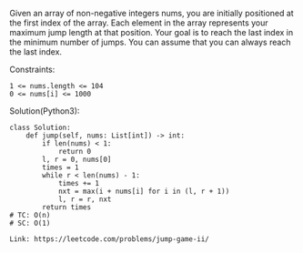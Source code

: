 Given an array of non-negative integers nums, you are initially positioned at the first index of the array.
Each element in the array represents your maximum jump length at that position.
Your goal is to reach the last index in the minimum number of jumps.
You can assume that you can always reach the last index.

Constraints:
```
1 <= nums.length <= 104
0 <= nums[i] <= 1000
```
Solution(Python3):
```
class Solution:
    def jump(self, nums: List[int]) -> int:
        if len(nums) < 1:
            return 0
        l, r = 0, nums[0]
        times = 1
        while r < len(nums) - 1:
            times += 1
            nxt = max(i + nums[i] for i in (l, r + 1))
            l, r = r, nxt
        return times
# TC: O(n)
# SC: O(1)
```
```
Link: https://leetcode.com/problems/jump-game-ii/
```
